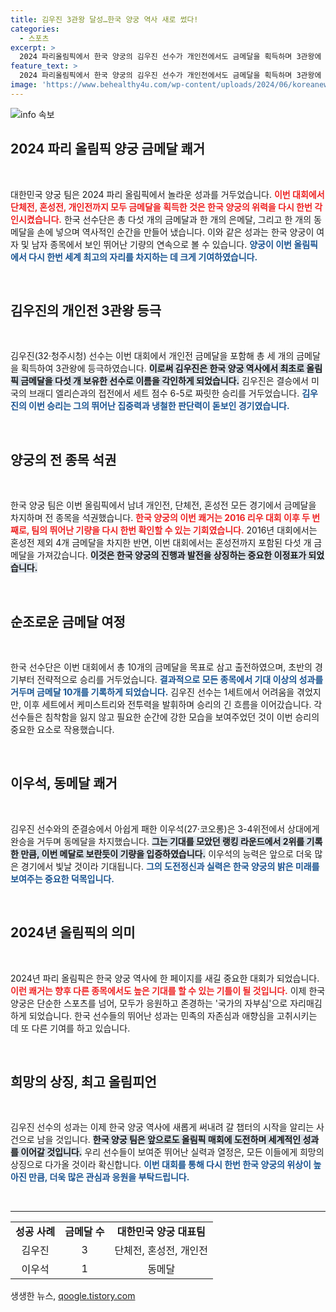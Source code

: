 ```yaml
---
title: 김우진 3관왕 달성…한국 양궁 역사 새로 썼다!
categories:
  - 스포츠
excerpt: >
  2024 파리올림픽에서 한국 양궁의 김우진 선수가 개인전에서도 금메달을 획득하며 3관왕에 등극, 역대 최다 금메달리스트가 되었다. 한국 팀은 대회에서 금메달 5개를 싹쓸이하며 압도적인 성과를 이뤘다!
feature_text: >
  2024 파리올림픽에서 한국 양궁의 김우진 선수가 개인전에서도 금메달을 획득하며 3관왕에 등극, 역대 최다 금메달리스트가 되었다. 한국 팀은 대회에서 금메달 5개를 싹쓸이하며 압도적인 성과를 이뤘다!
image: 'https://www.behealthy4u.com/wp-content/uploads/2024/06/koreanews.jpg'
---
```


<p><img src="https://www.behealthy4u.com/wp-content/uploads/2024/06/koreanews.jpg" alt="info 속보" /></p>

<h2 data-ke-size="size26">2024 파리 올림픽 양궁 금메달 쾌거</h2>

<p data-ke-size="size16">&nbsp;</p>

<p>대한민국 양궁 팀은 2024 파리 올림픽에서 놀라운 성과를 거두었습니다. <b><span style="color: #ee2323;">이번 대회에서 단체전, 혼성전, 개인전까지 모두 금메달을 획득한 것은 한국 양궁의 위력을 다시 한번 각인시켰습니다.</span></b> 한국 선수단은 총 다섯 개의 금메달과 한 개의 은메달, 그리고 한 개의 동메달을 손에 넣으며 역사적인 순간을 만들어 냈습니다. 이와 같은 성과는 한국 양궁이 여자 및 남자 종목에서 보인 뛰어난 기량의 연속으로 볼 수 있습니다. <b><span style="color: #1a5490;">양궁이 이번 올림픽에서 다시 한번 세계 최고의 자리를 차지하는 데 크게 기여하였습니다.</span></b></p>

<p data-ke-size="size16">&nbsp;</p>

<h2 data-ke-size="size26">김우진의 개인전 3관왕 등극</h2>

<p data-ke-size="size16">&nbsp;</p>

<p>김우진(32·청주시청) 선수는 이번 대회에서 개인전 금메달을 포함해 총 세 개의 금메달을 획득하여 3관왕에 등극하였습니다. <b><span style="background-color: #21538527;">이로써 김우진은 한국 양궁 역사에서 최초로 올림픽 금메달을 다섯 개 보유한 선수로 이름을 각인하게 되었습니다.</span></b> 김우진은 결승에서 미국의 브래디 엘리슨과의 접전에서 세트 점수 6-5로 짜릿한 승리를 거두었습니다. <b><span style="color: #1a5490;">김우진의 이번 승리는 그의 뛰어난 집중력과 냉철한 판단력이 돋보인 경기였습니다.</span></b></p>

<p data-ke-size="size16">&nbsp;</p>

<h2 data-ke-size="size26">양궁의 전 종목 석권</h2>

<p data-ke-size="size16">&nbsp;</p>

<p>한국 양궁 팀은 이번 올림픽에서 남녀 개인전, 단체전, 혼성전 모든 경기에서 금메달을 차지하며 전 종목을 석권했습니다. <b><span style="color: #ee2323;">한국 양궁의 이번 쾌거는 2016 리우 대회 이후 두 번째로, 팀의 뛰어난 기량을 다시 한번 확인할 수 있는 기회였습니다.</span></b> 2016년 대회에서는 혼성전 제외 4개 금메달을 차지한 반면, 이번 대회에서는 혼성전까지 포함된 다섯 개 금메달을 가져갔습니다. <b><span style="background-color: #21538527;">이것은 한국 양궁의 진행과 발전을 상징하는 중요한 이정표가 되었습니다.</span></b></p>

<p data-ke-size="size16">&nbsp;</p>

<h2 data-ke-size="size26">순조로운 금메달 여정</h2>

<p data-ke-size="size16">&nbsp;</p>

<p>한국 선수단은 이번 대회에서 총 10개의 금메달을 목표로 삼고 출전하였으며, 초반의 경기부터 전략적으로 승리를 거두었습니다. <b><span style="color: #1a5490;">결과적으로 모든 종목에서 기대 이상의 성과를 거두며 금메달 10개를 기록하게 되었습니다.</span></b> 김우진 선수는 1세트에서 어려움을 겪었지만, 이후 세트에서 케미스트리와 전투력을 발휘하며 승리의 긴 흐름을 이어갔습니다. 각 선수들은 침착함을 잃지 않고 필요한 순간에 강한 모습을 보여주었던 것이 이번 승리의 중요한 요소로 작용했습니다.</p>

<p data-ke-size="size16">&nbsp;</p>

<h2 data-ke-size="size26">이우석, 동메달 쾌거</h2>

<p data-ke-size="size16">&nbsp;</p>

<p>김우진 선수와의 준결승에서 아쉽게 패한 이우석(27·코오롱)은 3-4위전에서 상대에게 완승을 거두며 동메달을 차지했습니다. <b><span style="background-color: #21538527;">그는 기대를 모았던 랭킹 라운드에서 2위를 기록한 만큼, 이번 메달로 보란듯이 기량을 입증하였습니다.</span></b> 이우석의 능력은 앞으로 더욱 많은 경기에서 빛날 것이라 기대됩니다. <b><span style="color: #1a5490;">그의 도전정신과 실력은 한국 양궁의 밝은 미래를 보여주는 중요한 덕목입니다.</span></b></p>

<p data-ke-size="size16">&nbsp;</p>

<h2 data-ke-size="size26">2024년 올림픽의 의미</h2>

<p data-ke-size="size16">&nbsp;</p>

<p>2024년 파리 올림픽은 한국 양궁 역사에 한 페이지를 새길 중요한 대회가 되었습니다. <b><span style="color: #ee2323;">이런 쾌거는 향후 다른 종목에서도 높은 기대를 할 수 있는 기틀이 될 것입니다.</span></b> 이제 한국 양궁은 단순한 스포츠를 넘어, 모두가 응원하고 존경하는 '국가의 자부심'으로 자리매김하게 되었습니다. 한국 선수들의 뛰어난 성과는 민족의 자존심과 애향심을 고취시키는 데 또 다른 기여를 하고 있습니다.</p>

<p data-ke-size="size16">&nbsp;</p>

<h2 data-ke-size="size26">희망의 상징, 최고 올림피언</h2>

<p data-ke-size="size16">&nbsp;</p>

<p>김우진 선수의 성과는 이제 한국 양궁 역사에 새롭게 써내려 갈 챕터의 시작을 알리는 사건으로 남을 것입니다. <b><span style="background-color: #21538527;">한국 양궁 팀은 앞으로도 올림픽 매회에 도전하며 세계적인 성과를 이어갈 것입니다.</span></b> 우리 선수들이 보여준 뛰어난 실력과 열정은, 모든 이들에게 희망의 상징으로 다가올 것이라 확신합니다. <b><span style="color: #1a5490;">이번 대회를 통해 다시 한번 한국 양궁의 위상이 높아진 만큼, 더욱 많은 관심과 응원을 부탁드립니다.</span></b></p>

<p data-ke-size="size16">&nbsp;</p>

<hr />

<table>
    <tr>
        <td style="text-align: center; height: 17px;"><b>성공 사례</b></td>
        <td style="text-align: center; height: 17px;"><b>금메달 수</b></td>
        <td style="text-align: center; height: 17px;"><b>대한민국 양궁 대표팀</b></td>
    </tr>
    <tr>
        <td style="text-align: center; height: 17px;">김우진</td>
        <td style="text-align: center; height: 17px;">3</td>
        <td style="text-align: center; height: 17px;">단체전, 혼성전, 개인전</td>
    </tr>
    <tr>
        <td style="text-align: center; height: 17px;">이우석</td>
        <td style="text-align: center; height: 17px;">1</td>
        <td style="text-align: center; height: 17px;">동메달</td>
    </tr>
</table>
생생한 뉴스, <a href="https://qoogle.tistory.com" rel="dofollow">qoogle.tistory.com</a>


